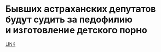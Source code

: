 # Бывших астраханских депутатов будут судить за педофилию и изготовление детского порно 



[LINK](https://varlamov.ru/3245611.html)